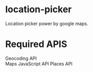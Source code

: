 # location-picker
Location picker power by google maps.
# Required APIS
Geocoding API	
Maps JavaScript API	
Places API	
